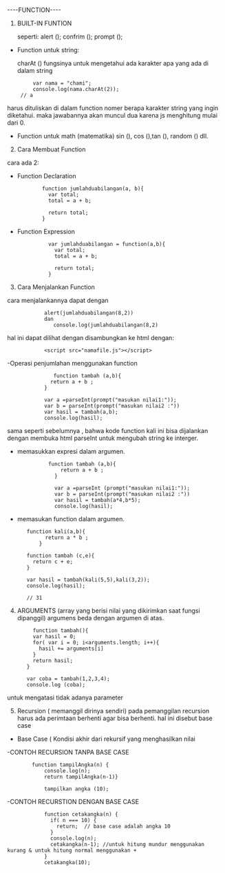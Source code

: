 ----FUNCTION----


1. BUILT-IN FUNTION
  
   seperti:
   alert ();
   confrim ();
   prompt ();
   
 * Function untuk string:
   
   charAt () fungsinya untuk mengetahui ada karakter apa yang ada di dalam string
   
   
			var nama = "chami";
			console.log(nama.charAt(2));
		// a
			
  harus dituliskan di dalam function nomer berapa karakter string yang ingin diketahui.  maka jawabannya akan muncul dua karena js menghitung mulai dari 0.
  
  
  * Function untuk math (matematika)
  sin (), cos (),tan (), random () dll.
  
  2. Cara Membuat Function
  
  cara ada 2:
  
  * Function Declaration
  
  				function jumlahduabilangan(a, b){
				  var total;
				  total = a + b;

				  return total;
				}
				
  * Function Expression
  
  
				  var jumlahduabilangan = function(a,b){
				    var total;
				    total = a + b;
				  
				    return total;
				  } 
				  
  3. Cara Menjalankan Function
  
  cara menjalankannya dapat dengan 
  
  				alert(jumlahduabilangan(8,2))
  				dan
  			       console.log(jumlahduabilangan(8,2)	
  			       
  hal ini dapat dilihat dengan disambungkan ke html dengan:
  
   				<script src="namafile.js"></script>
   
   -Operasi penjumlahan menggunakan function 
   
				   function tambah (a,b){
				  return a + b ;
				}

				var a =parseInt(prompt("masukan nilai1:"));
				var b = parseInt(prompt("masukan nilai2 :"))
				var hasil = tambah(a,b);
				console.log(hasil);
				
  
  sama seperti sebelumnya , bahwa kode function kali ini bisa dijalankan dengan membuka html 
  parseInt untuk mengubah string ke interger. 	
  
  
  - memasukkan expresi dalam argumen.
  
				  function tambah (a,b){
				      return a + b ;
				    }
				    
				    var a =parseInt (prompt("masukan nilai1:"));
				    var b = parseInt(prompt("masukan nilai2 :"))
				    var hasil = tambah(a*4,b*5);
				    console.log(hasil);
				    
				    
   - memasukan function dalam argumen.
   			  
   			function kali(a,b){
			      return a * b ;
			    }

			function tambah (c,e){
			  return c + e;
			}

			var hasil = tambah(kali(5,5),kali(3,2));
			console.log(hasil);
			    
			// 31
			
			
  4. ARGUMENTS
  (array yang berisi nilai yang dikirimkan saat fungsi dipanggil)
  argumens beda dengan argumen di atas.
  
  
  
			  function tambah(){
			  var hasil = 0;
			  for( var i = 0; i<arguments.length; i++){
			    hasil += arguments[i]
			  }
			  return hasil;
			}

			var coba = tambah(1,2,3,4);
			console.log (coba);
			
			
  untuk mengatasi tidak adanya parameter
  
  5. Recursion ( memanggil dirinya sendiri)
  pada pemanggilan recursion harus ada perimtaan berhenti agar bisa berhenti. hal ini disebut base case
  - Base Case ( Kondisi akhir dari rekursif yang menghasilkan nilai 
  
  
  -CONTOH RECURSION TANPA BASE CASE 
  			
  			
  			function tampilAngka(n) {
  			    console.log(n);
  			    return tampilAngka(n-1)}
  			    
  			    tampilkan angka (10);
  			    
  -CONTOH RECURSTION DENGAN BASE CASE 
  
				function cetakangka(n) {
				  if( n === 10) {
				    return;  // base case adalah angka 10
				  }
				  console.log(n);
				  cetakangka(n-1); //untuk hitung mundur menggunakan kurang & untuk hitung normal menggunakan +
				}
				cetakangka(10);

